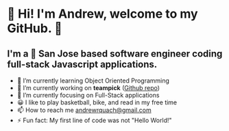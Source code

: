 👋 Hi! I'm Andrew, welcome to my GitHub. 👋
============================================
I'm a 🌉 San Jose based software engineer coding full-stack Javascript applications.
-------------------------------------------------------------------------------------
- 🌱 I’m currently learning Object Oriented Programming
- 🚧 I’m currently working on **teampick** ([Github repo](https://github.com/ndrwquach/teampick))
- 🎯 I’m currently focusing on Full-Stack applications
- 😀 I like to play basketball, bike, and read in my free time
- 📫 How to reach me [andrewrquach@gmail.com](mailto:andrewrquach@gmail.com)
- ⚡ Fun fact: My first line of code was not "Hello World!"


<!---
arquach/arquach is a ✨ special ✨ repository because its `README.md` (this file) appears on your GitHub profile.
You can click the Preview link to take a look at your changes.
--->

